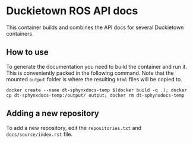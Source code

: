 # Duckietown ROS API docs

This container builds and combines the API docs for several Duckietown containers.

## How to use
To generate the documentation you need to build the container and run it. This is conveniently packed in the following command. Note that the mounted `output` folder is where the resulting `html` files will be copied to.
```
docker create --name dt-sphynxdocs-temp $(docker build -q .); docker cp dt-sphynxdocs-temp:/output/ output; docker rm dt-sphynxdocs-temp
```

## Adding a new repository
To add a new repository, edit the `repositories.txt` and `docs/source/index.rst` file. 